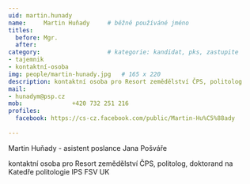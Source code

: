 ```yaml
---
uid: martin.hunady
name:     Martin Huňady 	# běžně používáné jméno
titles:
  before: Mgr. 
  after:
category:                 	# kategorie: kandidat, pks, zastupite
- tajemnik
- kontaktní-osoba
img: people/martin-hunady.jpg   # 165 x 220
description: kontaktní osoba pro Resort zemědělství ČPS, politolog         	# kratký popis, max 160 znaků
mail:
- hunadym@psp.cz
mob:			  +420 732 251 216
profiles:
  facebook: https://cs-cz.facebook.com/public/Martin-Hu%C5%88ady
 
---
```


Martin Huňady - asistent poslance Jana Pošváře

kontaktní osoba pro Resort zemědělství ČPS, politolog,  doktorand na Katedře politologie IPS FSV UK

